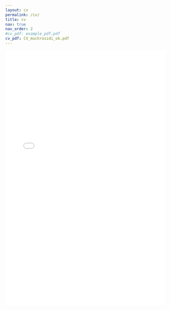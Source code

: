 ```yaml
---
layout: cv
permalink: /cv/
title: cv
nav: true
nav_order: 2
#cv_pdf: example_pdf.pdf
cv_pdf: CV_muchrosidi_ok.pdf
---
```


<!-- This will open the pdf directly - Rosidi -->
<!--
<embed src="{{ '/assets/pdf/CV_muchrosidi_ok.pdf' }}" width="100%" height="800px" type="application/pdf">
-->
<!-- This will open the pdf in a new tab - Rosidi -->
<embed src="{{ '/assets/pdf/CV_muchrosidi_ok.pdf' }}" width="100%" height="800px" type="application/pdf" target="_blank">








